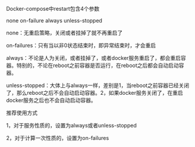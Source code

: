 Docker-compose中restart包含4个参数

none on-failure always unless-stopped

none：无重启策略，关闭或者挂掉了就不再重启了

on-failures：只有当以非0状态结束时，即异常结束时，才会重启

always：不论是人为关闭，或者挂掉了，或者docker服务重启了，都会重启容器。特别的，不论在reboot之前容器是否运行，在reboot之后都会自动启动容器。

unless-stopped：大体上与always一样，差别是1，当reboot之前容器已经关闭了，那么reboot之后不会自动启动容器。2，如果docker服务关闭了，在重启docker服务之后也不会自动启动容器。

推荐使用方式

1，对于服务性质的，设置为always或者unless-stopped

2，对于计算一次性质的，设置为on-failures